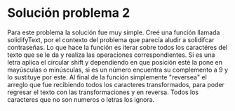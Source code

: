 # Solución problema 2

Para este problema la solución fue muy simple. Creé una función llamada solidifyText, por el contexto del problema que parecía aludir a solidifcar contraseñas. Lo que hace la función es iterar sobre todos los caractéres del texto que se le da y realiza las operaciones correspondientes. Si es una letra aplica el circular shift y dependiendo en que posición esté la pone en mayúsculas o minúsculas, si es un número encuentra su complemento a 9 y lo sustituye por este. Al final de la función simplemente "reversea" el arreglo que fue recibiendo todos los caracteres transformados, para poder regresar el texto con las transformaciones y en reversa. Todos los caracteres que no son numeros o letras los ignora. 
